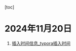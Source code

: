 [toc]



# 2024年11月20日

1. [插入时间信息_typora插入时间](https://blog.csdn.net/m0_49448331/article/details/124704424)